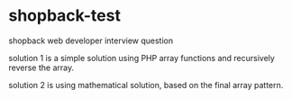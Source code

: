 # shopback-test
shopback web developer interview question 

solution 1 is a simple solution using PHP array functions and recursively reverse the array.

solution 2 is using mathematical solution, based on the final array pattern.
